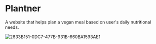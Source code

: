 # Plantner
A website that helps plan a vegan meal based on user's daily nutritional needs.

![2633B151-0DC7-477B-931B-660BA1593AE1](https://github.com/user-attachments/assets/514fee16-b13b-4270-bee2-29844ba344bf)

